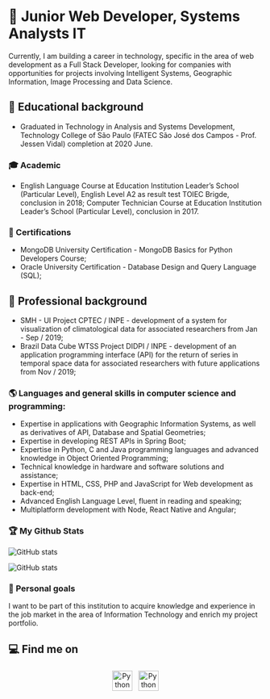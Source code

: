 <!--
**AbnerErnaniADSFatec/AbnerErnaniADSFatec** is a ✨ _special_ ✨ repository because its `README.md` (this file) appears on your GitHub profile.

Here are some ideas to get you started:

- 🔭 I’m currently working on ...
- 🌱 I’m currently learning ...
- 👯 I’m looking to collaborate on ...
- 🤔 I’m looking for help with ...
- 💬 Ask me about ...
- 📫 How to reach me: ...
- 😄 Pronouns: ...
- ⚡ Fun fact: ...
-->


# 🔭 Junior Web Developer, Systems Analysts IT

Currently, I am building a career in technology, specific in the area of ​​web development as a Full Stack Developer, looking for companies with opportunities for projects involving Intelligent Systems, Geographic Information, Image Processing and Data Science.

## 🌱 Educational background

- Graduated in Technology in Analysis and Systems Development, Technology College of São Paulo (FATEC São José dos Campos - Prof. Jessen Vidal) completion at 2020 June.

### :mortar_board: Academic

- English Language Course at Education Institution Leader’s School (Particular Level), English Level A2 as result test TOIEC Brigde, conclusion in 2018;
Computer Technician Course at Education Institution Leader’s School (Particular Level), conclusion in 2017.

### :tada: Certifications

- MongoDB University Certification - MongoDB Basics for Python Developers Course;
- Oracle University Certification - Database Design and Query Language (SQL);

## :office: Professional background

- SMH - UI Project CPTEC / INPE - development of a system for visualization of climatological data for associated researchers from Jan - Sep / 2019;
- Brazil Data Cube WTSS Project DIDPI / INPE - development of an application programming interface (API) for the return of series in temporal space data for associated researchers with future applications from Nov / 2019;

### :earth_americas: Languages and general skills in computer science and programming:

- Expertise in applications with Geographic Information Systems, as well as derivatives of API, Database and Spatial Geometries;
- Expertise in developing REST APIs in Spring Boot;
- Expertise in Python, C and Java programming languages and advanced knowledge in Object Oriented Programming;
- Technical knowledge in hardware and software solutions and assistance;
- Expertise in HTML, CSS, PHP and JavaScript for Web development as back-end;
- Advanced English Language Level, fluent in reading and speaking;
- Multiplatform development with Node, React Native and Angular;

### :trophy: My Github Stats

<!-- <p align = "center"> -->
<!--   <img width="800px" src = ""> -->
![GitHub stats](https://github-readme-stats.vercel.app/api?username=AbnerErnaniADSFatec&show_icons=true&theme=tokyonight)

![GitHub stats](https://github-readme-stats.vercel.app/api/top-langs/?username=AbnerErnaniADSFatec&theme=tokyonight)
<!-- </p> -->

### :stars: Personal goals

I want to be part of this institution to acquire knowledge and experience in the job market in the area of Information Technology and enrich my project portfolio.

## :computer: Find me on

<p align="center">
 <a href="https://www.linkedin.com/in/abner-anjos-98903615a" target="_blank" rel="noopener noreferrer"> <img src="https://cdn.jsdelivr.net/npm/simple-icons@v3/icons/linkedin.svg" alt="Python" height="40" style="vertical-align:top; margin:4px"></a>
 <a href="mailto:abiner.anjos@gmail.com"> <img src="https://cdn.jsdelivr.net/npm/simple-icons@v3/icons/gmail.svg" alt="Python" height="40" style="vertical-align:top; margin:4px"></a>
</p>
